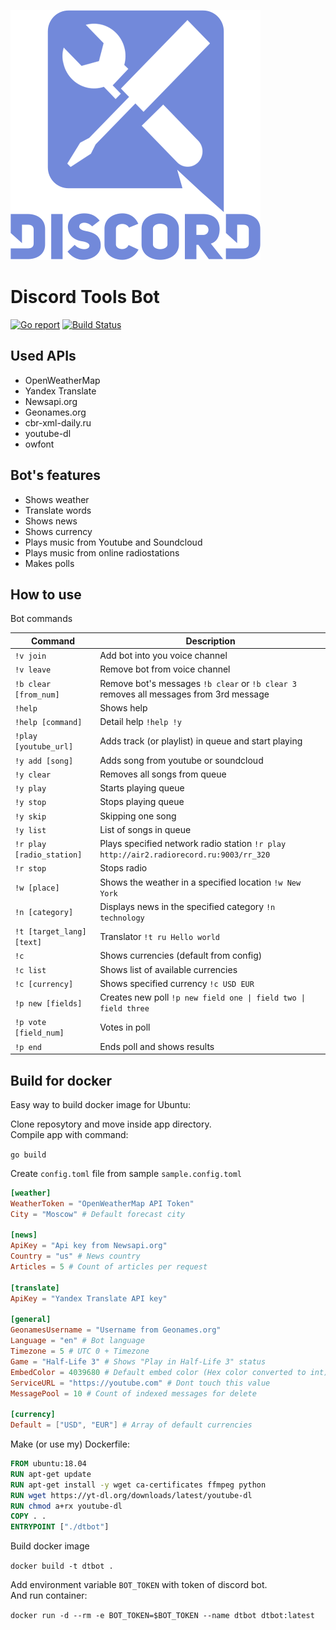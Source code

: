 ![Discord Tools Bot](/logo.png?raw=true "Discord Tools Bot")
# Discord Tools Bot

[![Go report](http://goreportcard.com/badge/FlameInTheDark/dtbot)](http://goreportcard.com/report/FlameInTheDark/dtbot)
[![Build Status](https://travis-ci.org/FlameInTheDark/dtbot.svg?branch=master)](https://travis-ci.org/FlameInTheDark/dtbot)

## Used APIs

* OpenWeatherMap
* Yandex Translate
* Newsapi.org
* Geonames.org
* cbr-xml-daily.ru
* youtube-dl
* owfont

## Bot's features

* Shows weather
* Translate words
* Shows news
* Shows currency
* Plays music from Youtube and Soundcloud
* Plays music from online radiostations
* Makes polls

## How to use

Bot commands

Command | Description
------- | -----------
`!v join` | Add bot into you voice channel
`!v leave` | Remove bot from voice channel
`!b clear [from_num]` | Remove bot's messages `!b clear` or `!b clear 3` removes all messages from 3rd message
`!help` | Shows help
`!help [command]` | Detail help `!help !y`
`!play [youtube_url]` | Adds track (or playlist) in queue and start playing
`!y add [song]` | Adds song from youtube or soundcloud
`!y clear` | Removes all songs from queue
`!y play` | Starts playing queue
`!y stop` | Stops playing queue
`!y skip` | Skipping one song
`!y list` | List of songs in queue
`!r play [radio_station]` | Plays specified network radio station `!r play http://air2.radiorecord.ru:9003/rr_320`
`!r stop` | Stops radio
`!w [place]` | Shows the weather in a specified location `!w New York`
`!n [category]` | Displays news in the specified category `!n technology`
`!t [target_lang] [text]` | Translator `!t ru Hello world`
`!c` | Shows currencies (default from config)
`!c list` | Shows list of available currencies
`!c [currency]` | Shows specified currency `!c USD EUR`
`!p new [fields]` | Creates new poll `!p new field one \| field two \| field three`
`!p vote [field_num]` | Votes in poll
`!p end` | Ends poll and shows results

## Build for docker

Easy way to build docker image for Ubuntu:

Clone reposytory and move inside app directory.  
Compile app with command:

`go build`

Create `config.toml` file from sample `sample.config.toml`

```toml
[weather]
WeatherToken = "OpenWeatherMap API Token"
City = "Moscow" # Default forecast city

[news]
ApiKey = "Api key from Newsapi.org"
Country = "us" # News country
Articles = 5 # Count of articles per request

[translate]
ApiKey = "Yandex Translate API key"

[general]
GeonamesUsername = "Username from Geonames.org"
Language = "en" # Bot language
Timezone = 5 # UTC 0 + Timezone
Game = "Half-Life 3" # Shows "Play in Half-Life 3" status
EmbedColor = 4039680 # Default embed color (Hex color converted to int)
ServiceURL = "https://youtube.com" # Dont touch this value
MessagePool = 10 # Count of indexed messages for delete

[currency]
Default = ["USD", "EUR"] # Array of default currencies
```

Make (or use my) Dockerfile:

```Dockerfile
FROM ubuntu:18.04
RUN apt-get update
RUN apt-get install -y wget ca-certificates ffmpeg python
RUN wget https://yt-dl.org/downloads/latest/youtube-dl
RUN chmod a+rx youtube-dl
COPY . .
ENTRYPOINT ["./dtbot"]
```

Build docker image

`docker build -t dtbot .`

Add environment variable `BOT_TOKEN` with token of discord bot.  
And run container:

`docker run -d --rm -e BOT_TOKEN=$BOT_TOKEN --name dtbot dtbot:latest`